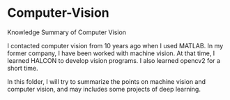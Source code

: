 # Computer-Vision
Knowledge Summary of Computer Vision

I contacted computer vision from 10 years ago when I used MATLAB. In my former company, I have been worked with machine vision. At that time, I learned HALCON to develop vision programs. I also learned opencv2 for a short time. 

In this folder, I will try to summarize the points on machine vision and computer vision, and may includes some projects of deep learning.


